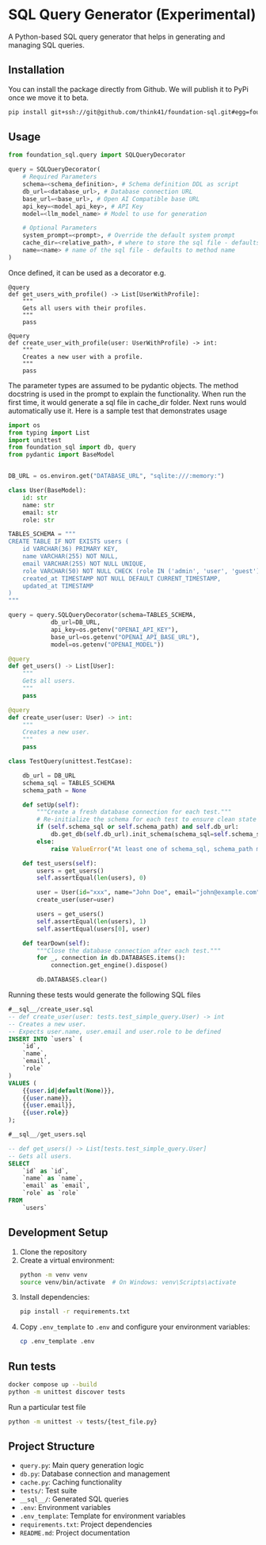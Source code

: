 # SQL Query Generator (Experimental)

A Python-based SQL query generator that helps in generating and managing SQL queries.

## Installation

You can install the package directly from Github. We will publish it to PyPi once we move it to beta.

```bash
pip install git+ssh://git@github.com/think41/foundation-sql.git#egg=foundation_sql
```

## Usage

```python
from foundation_sql.query import SQLQueryDecorator

query = SQLQueryDecorator(
    # Required Parameters
    schema=<schema_definition>, # Schema definition DDL as script
    db_url=<database_url>, # Database connection URL
    base_url=<base_url>, # Open AI Compatible base URL
    api_key=<model_api_key>, # API Key
    model=<llm_model_name> # Model to use for generation

    # Optional Parameters
    system_prompt=<prompt>, # Override the default system prompt
    cache_dir=<relative_path>, # where to store the sql file - defaults to __sql__
    name=<name> # name of the sql file - defaults to method name
)
```

Once defined, it can be used as a decorator e.g.

```
@query
def get_users_with_profile() -> List[UserWithProfile]:
    """
    Gets all users with their profiles.
    """
    pass

@query
def create_user_with_profile(user: UserWithProfile) -> int:
    """
    Creates a new user with a profile.
    """
    pass
```

The parameter types are assumed to be pydantic objects. The method docstring is used in the prompt to explain the functionality. When run the first time, it would generate a sql file in cache_dir folder. Next runs would automatically use it. Here is a sample test that demonstrates usage

```python
import os
from typing import List
import unittest
from foundation_sql import db, query
from pydantic import BaseModel


DB_URL = os.environ.get("DATABASE_URL", "sqlite:///:memory:")

class User(BaseModel):
    id: str
    name: str
    email: str
    role: str

TABLES_SCHEMA = """
CREATE TABLE IF NOT EXISTS users (
    id VARCHAR(36) PRIMARY KEY,
    name VARCHAR(255) NOT NULL,
    email VARCHAR(255) NOT NULL UNIQUE,
    role VARCHAR(50) NOT NULL CHECK (role IN ('admin', 'user', 'guest')),
    created_at TIMESTAMP NOT NULL DEFAULT CURRENT_TIMESTAMP,
    updated_at TIMESTAMP
)
"""

query = query.SQLQueryDecorator(schema=TABLES_SCHEMA,
            db_url=DB_URL,
            api_key=os.getenv("OPENAI_API_KEY"),
            base_url=os.getenv("OPENAI_API_BASE_URL"),
            model=os.getenv("OPENAI_MODEL"))

@query
def get_users() -> List[User]:
    """
    Gets all users.
    """
    pass

@query
def create_user(user: User) -> int:
    """
    Creates a new user.
    """
    pass

class TestQuery(unittest.TestCase):

    db_url = DB_URL
    schema_sql = TABLES_SCHEMA
    schema_path = None

    def setUp(self):
        """Create a fresh database connection for each test."""
        # Re-initialize the schema for each test to ensure clean state
        if (self.schema_sql or self.schema_path) and self.db_url:
            db.get_db(self.db_url).init_schema(schema_sql=self.schema_sql, schema_path=self.schema_path)
        else:
            raise ValueError("At least one of schema_sql, schema_path must be provided along with db_url")

    def test_users(self):
        users = get_users()
        self.assertEqual(len(users), 0)

        user = User(id="xxx", name="John Doe", email="john@example.com", role="user")
        create_user(user=user)

        users = get_users()
        self.assertEqual(len(users), 1)
        self.assertEqual(users[0], user)

    def tearDown(self):
        """Close the database connection after each test."""
        for _, connection in db.DATABASES.items():
            connection.get_engine().dispose()

        db.DATABASES.clear()
```

Running these tests would generate the following SQL files

```sql
#__sql__/create_user.sql
-- def create_user(user: tests.test_simple_query.User) -> int
-- Creates a new user.
-- Expects user.name, user.email and user.role to be defined
INSERT INTO `users` (
    `id`,
    `name`,
    `email`,
    `role`
)
VALUES (
    {{user.id|default(None)}},
    {{user.name}},
    {{user.email}},
    {{user.role}}
);
```

```sql
#__sql__/get_users.sql

-- def get_users() -> List[tests.test_simple_query.User]
-- Gets all users.
SELECT
    `id` as `id`,
    `name` as `name`,
    `email` as `email`,
    `role` as `role`
FROM
    `users`
```

## Development Setup

1. Clone the repository
2. Create a virtual environment:
   ```bash
   python -m venv venv
   source venv/bin/activate  # On Windows: venv\Scripts\activate
   ```
3. Install dependencies:
   ```bash
   pip install -r requirements.txt
   ```
4. Copy `.env_template` to `.env` and configure your environment variables:
   ```bash
   cp .env_template .env
   ```

## Run tests

```bash
docker compose up --build
python -m unittest discover tests
```

Run a particular test file

```bash
python -m unittest -v tests/{test_file.py}
```

## Project Structure

- `query.py`: Main query generation logic
- `db.py`: Database connection and management
- `cache.py`: Caching functionality
- `tests/`: Test suite
- `__sql__/`: Generated SQL queries
- `.env`: Environment variables
- `.env_template`: Template for environment variables
- `requirements.txt`: Project dependencies
- `README.md`: Project documentation
